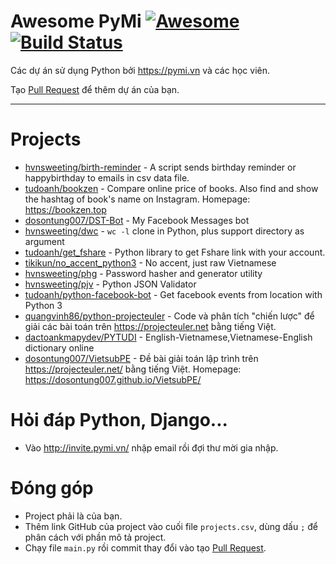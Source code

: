 # Awesome PyMi [![Awesome](https://cdn.rawgit.com/sindresorhus/awesome/d7305f38d29fed78fa85652e3a63e154dd8e8829/media/badge.svg)](https://github.com/sindresorhus/awesome) [![Build Status](https://travis-ci.org/pymivn/awesome.svg?branch=master)](https://travis-ci.org/pymivn/awesome)

Các dự án sử dụng Python bởi https://pymi.vn và các học viên.

Tạo [Pull Request](https://github.com/pymivn/awesome/pulls) để thêm dự án của bạn.

- - -

# Projects

* [hvnsweeting/birth-reminder](https://github.com/hvnsweeting/birth-reminder) - A script sends birthday reminder or happybirthday to emails in csv data file.
* [tudoanh/bookzen](https://github.com/tudoanh/bookzen) - Compare online price of books. Also find and show the hashtag of book's name on Instagram. Homepage: https://bookzen.top
* [dosontung007/DST-Bot](https://github.com/dosontung007/DST-Bot) - My Facebook Messages bot
* [hvnsweeting/dwc](https://github.com/hvnsweeting/dwc) - `wc -l` clone in Python, plus support directory as argument
* [tudoanh/get_fshare](https://github.com/tudoanh/get_fshare) - Python library to get Fshare link with your account.
* [tikikun/no_accent_python3](https://github.com/tikikun/no_accent_python3) - No accent, just raw Vietnamese
* [hvnsweeting/phg](https://github.com/hvnsweeting/phg) - Password hasher and generator utility
* [hvnsweeting/pjv](https://github.com/hvnsweeting/pjv) - Python JSON Validator
* [tudoanh/python-facebook-bot](https://github.com/tudoanh/python-facebook-bot) - Get facebook events from location with Python 3
* [quangvinh86/python-projecteuler](https://github.com/quangvinh86/python-projecteuler) - Code và phân tích "chiến lược" để giải các bài toán trên https://projecteuler.net bằng tiếng Việt.
* [dactoankmapydev/PYTUDI](https://github.com/dactoankmapydev/PYTUDI) - English-Vietnamese,Vietnamese-English dictionary online
* [dosontung007/VietsubPE](https://github.com/dosontung007/VietsubPE) - Đề bài giải toán lập trình trên https://projecteuler.net/ bằng tiếng Việt. Homepage: https://dosontung007.github.io/VietsubPE/

# Hỏi đáp Python, Django...

- Vào http://invite.pymi.vn/ nhập email rồi đợi thư mời gia nhập.

# Đóng góp

- Project phải là của bạn.
- Thêm link GitHub của project vào cuối file `projects.csv`, dùng dấu `;` để
  phân cách với phần mô tả project.
- Chạy file `main.py` rồi commit thay đổi vào tạo [Pull Request](https://github.com/pymivn/awesome/pulls).

